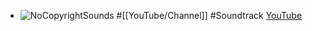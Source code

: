 - ![NoCopyrightSounds](https://yt3.googleusercontent.com/9JpLTFEpbZUfpZghC3nKVqs3Cq9i40qxFMtrFseEnJYpQGA69v7JNncZmwZmzYqMkM2gWv7Amg=w2560-fcrop64=1,00005a57ffffa5a8-k-c0xffffffff-no-nd-rj)
  #[[YouTube/Channel]] #Soundtrack
  [YouTube](https://www.youtube.com/@NoCopyrightSounds)